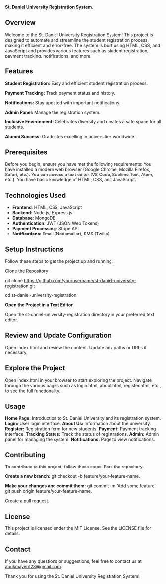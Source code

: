 **St. Daniel University Registration System.**

## Overview

Welcome to the St. Daniel University Registration System! This project is designed to automate and streamline the student registration process, making it efficient and error-free. The system is built using HTML, CSS, and JavaScript and provides various features such as student registration, payment tracking, notifications, and more.

## Features

**Student Registration:** Easy and efficient student registration process.

**Payment Tracking:** Track payment status and history.

**Notifications:** Stay updated with important notifications.

**Admin Panel:** Manage the registration system.

**Inclusive Environment:** Celebrates diversity and creates a safe space for all students.

**Alumni Success:** Graduates excelling in universities worldwide.

## Prerequisites

Before you begin, ensure you have met the following requirements:
You have installed a modern web browser (Google Chrome, Mozilla Firefox, Safari, etc.).
You can access a text editor (VS Code, Sublime Text, Atom, etc.).
You have basic knowledge of HTML, CSS, and JavaScript.

## Technologies Used

- **Frontend**: HTML, CSS, JavaScript
- **Backend**: Node.js, Express.js
- **Database**: MongoDB
- **Authentication**: JWT (JSON Web Tokens)
- **Payment Processing**: Stripe API
- **Notifications**: Email (Nodemailer), SMS (Twilio)

## Setup Instructions

Follow these steps to get the project up and running:

 Clone the Repository
 
git clone https://github.com/yourusername/st-daniel-university-registration.git

cd st-daniel-university-registration

**Open the Project in a Text Editor.**

Open the st-daniel-university-registration directory in your preferred text editor.

## Review and Update Configuration

Open index.html and review the content.
Update any paths or URLs if necessary.

## Explore the Project

Open index.html in your browser to start exploring the project.
Navigate through the various pages such as login.html, about.html, register.html, etc., to see the full functionality.

## Usage
**Home Page:** Introduction to St. Daniel University and its registration system.
**Login:** User login interface.
**About Us:** Information about the university.
**Register:** Registration form for new students.
**Payment:** Payment tracking interface.
**Tracking Status:** Track the status of registrations.
**Admin:** Admin panel for managing the system.
**Notifications:** Page to view notifications.

## Contributing

To contribute to this project, follow these steps:
Fork the repository.

**Create a new branch:** git checkout -b feature/your-feature-name.

**Make your changes and commit them:** git commit -m 'Add some feature'.
git push origin feature/your-feature-name.

Create a pull request.

## License

This project is licensed under the MIT License. See the LICENSE file for details.

## Contact

If you have any questions or suggestions, feel free to contact us at abukmayen123@gmail.com.

Thank you for using the St. Daniel University Registration System!
